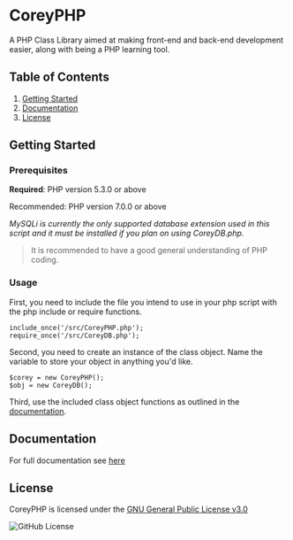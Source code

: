 # CoreyPHP

A PHP Class Library aimed at making front-end and back-end development easier, along with being a PHP learning tool.

## Table of Contents

1. [Getting Started](#getting-started)
2. [Documentation](#documentation)
3. [License](#license)

## Getting Started

### Prerequisites

**Required**: PHP version 5.3.0 or above

Recommended: PHP version 7.0.0 or above

*MySQLi is currently the only supported database extension used in this script and it must be installed if you plan on using CoreyDB.php.*

> It is recommended to have a good general understanding of PHP coding.

### Usage

First, you need to include the file you intend to use in your php script with the php include or require functions.

```
include_once('/src/CoreyPHP.php');
require_once('/src/CoreyDB.php');
```

Second, you need to create an instance of the class object. Name the variable to store your object in anything you'd like.

```
$corey = new CoreyPHP();
$obj = new CoreyDB();
```

Third, use the included class object functions as outlined in the [documentation](docs/Home.md).

## Documentation

For full documentation see [here](docs/Home.md)

## License

CoreyPHP is licensed under the [GNU General Public License v3.0](LICENSE)

![GitHub License](https://img.shields.io/github/license/coreyavis/CoreyPHP)
